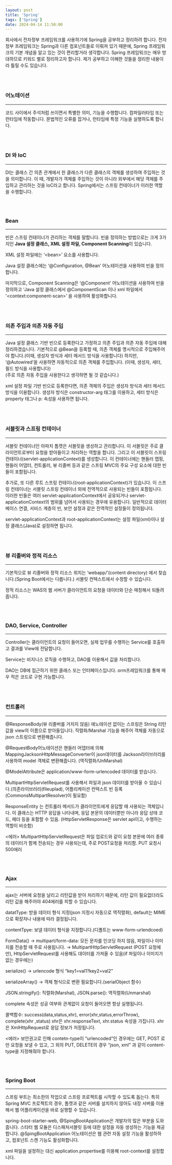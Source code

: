 ```yaml
---
layout: post
title: 'Spring'
tags: ['Spring']
date: 2024-04-14 11:50:00
---
```


회사에서 전자정부 프레임워크를 사용하기에 Spring을 공부하고 정리하려 합니다. 전자정부 프레임워크는 Spring과 다른 컴포넌트들로 이뤄져 있기 때문에, Spring 프레임워크의 기본 개념을 알고 있는 것이 편리할거라 생각합니다. Spring 프레임워크는 매우 방대하므로 키워드 별로 정리하고자 합니다. 제가 공부하고 이해한 것들을 정리한 내용이라 틀릴 수도 있습니다.

<br>
<br>

### **어노테이션**

---

코드 사이에서 주석처럼 쓰이면서 특별한 의미, 기능을 수행합니다. 컴파일러타임 또는 런타임에 작동합니다. 문법적인 오류를 잡거나, 런타임에 특정 기능을 실행하도록 합니다.

<br>
<br>

### **DI 와 IoC**

---

DI는 클래스 간 의존 관계에서 한 클래스가 다른 클래스의 객체를 생성하여 주입하는 것을 의미합니다. 이 때, 개발자가 객체를 주입하는 것이 아니라 외부에서 해당 객체를 주입하고 관리하는 것을 IoC라고 합니다. Spring에서는 스프링 컨테이너가 이러한 역할을 수행합니다.

<br>
<br>

### **Bean**

---

빈은 스프링 컨테이너가 관리하는 객체를 말합니다. 빈을 정의하는 방법으로는 크게 3가지인 **Java 설정 클래스, XML 설정 파일, Component Scanning**이 있습니다.

XML 설정 파일에는 ‘\<bean\>’ 요소를 사용합니다.

Java 설정 클래스에는 ‘@Configuration, @Bean’ 어노테이션을 사용하여 빈을 정의합니다.

마지막으로, Component Scanning은 ‘@Component’ 어노테이션을 사용하여 빈을 정의하고 ‘Java 설정 클래스에서 @ComponentScan 이나 xml 파일에서 '\<context:component-scan\>’ 을 사용하여 활성화합니다.

<br>
<br>

### **의존 주입과 의존 자동 주입**

---

Java 설정 클래스 기반 빈으로 등록한다고 가정하고 의존 주입과 의존 자동 주입에 대해 정리하겠습니다. 기본적으로 @Bean을 등록할 때, 의존 객체를 명시적으로 주입해주어야 합니다.(이때, 생성자 방식과 세터 메서드 방식을 사용합니다) 하지만, ‘@Autowired’을 사용하면 자동적으로 의존 객체를 주입합니다. (이때, 생성자, 세터, 필드 방식을 사용합니다)<br>
(주로 의존 자동 주입을 사용한다고 생각하면 될 것 같습니다.)

xml 설정 파일 기반 빈으로 등록한다면, 의존 객체의 주입은 생성자 방식과 세터 메서드 방식을 이용합니다. 생성자 방식은 constructor-arg 태그를 이용하고, 세터 방식은 property 태그나 p: 속성을 사용하면 됩니다.

<br>
<br>

### **서블릿과 스프링 컨테이너**

---

서블릿 컨테이너인 아파치 톰캣은 서블릿을 생성하고 관리합니다. 이 서블릿은 주로 클라이언트로부터 요청을 받아들이고 처리하는 역할을 합니다. 그리고 이 서블릿이 스프링 컨테이너(servlet-applicationContext)를 생성합니다. 이 컨테이너에는 핸들러 맵핑, 핸들러 어댑터, 컨트롤러, 뷰 리졸버 등과 같은 스프링 MVC의 주요 구성 요소에 대한 빈들이 포함됩니다.

추가로, 또 다른 루트 스프링 컨테이너(root-applicationContext)가 있습니다. 이 스프링 컨테이너는 서블릿 스프링 컨테이너 외에 전역적으로 사용되는 빈들이 포함됩니다. 이러한 빈들은 여러 servlet-applicationContext에서 공유되거나 servlet-applicationContext의 범위를 넘어서 사용되는 경우에 유용합니다. 일반적으로 데이터베이스 연결, 서비스 계층의 빈, 보안 설정과 같은 전역적인 설정들이 정의됩니다.

servlet-applicationContext과 root-applicationContext는 설정 파일(xml)이나 설정 클래스(Java)로 설정하면 됩니다.

<br>
<br>

### **뷰 리졸버와 정적 리소스**

---

기본적으로 뷰 리졸버와 정적 리소스 위치는 ‘webapp/’(content directory) 에서 찾습니다.(Spring Boot에서는 다릅니다.) 서블릿 컨텍스트에서 수정할 수 있습니다.

정적 리소스는 WAS의 웹 서버가 클라이언트의 요청을 데이터와 단순 매칭해서 되돌려 줍니다.

<br>
<br>

### **DAO, Service, Controller**

---

Controller는 클라이언트의 요청이 들어오면, 실제 업무를 수행하는 Service를 호출하고 결과를 View에 전달합니다.

Service는 비지니스 로직을 수행하고, DAO를 이용해서 값을 처리합니다.

DAO는 DB에 접근하기 위한 클래스 또는 인터페이스입니다. orm프레임워크를 통해 매우 적은 코드로 구현 가능합니다.

<br>
<br>

### **컨트롤러**

---

@ResponseBody(뷰 리졸버를 거치지 않음) 애노테이션 없이는 스프링은 String 리턴값을 view의 이름으로 받아들입니다. 직렬화/Marshal 기능을 해주어 객체를 자동으로 json 스트링으로 변환해줍니다.

@RequestBody어노테이션은 핸들러 어뎁터에 의해 MappingJacksonHttpMessageConverter이 json데이터를 Jackson라이브러리를 사용하여 model 객체로 변환해줍니다. (역직렬화/UnMarshal)

@ModelAttribute은 application/www-form-urlencoded 데이터를 받습니다.

MultipartHttpServletRequest를 사용해서 파일과 json 데이터를 받아올 수 있습니다.(의존라이브러리(fileuplad), 어플리케이션 컨텍스트 빈 등록(CommonsMultipartResolver)이 필요함)

ResponseEntity<T> 는 컨트롤러 메서드가 클라이언트에게 응답할 때 사용되는 객체입니다. 이 클래스는 HTTP 응답을 나타내며, 응답 본문의 데이터뿐만 아니라 응답 상태 코드, 헤더 등을 포함할 수 있음. (HttpServletResponse은 servlet api이고, 수행하는 역할이 비슷함)

<에러>
MultipartHttpServletRequest은 파일 업로드와 같이 요청 본문에 여러 종류의 데이터가 함께 전송되는 경우 사용되는데, 주로 POST요청을 처리함. PUT 요청시 500에러

<br>
<br>

### Ajax

---

ajax는 서버에 요청을 날리고 리턴값을 받아 처리하기 때문에, 리턴 값이 필요없더라도 리턴 값을 해주어야 404에러를 피할 수 있습니다.

datatType: 받을 데이터 형식 지정(json 지정시 자동으로 역직렬화), default는 MIME으로 확장자나 내용에 따라 결정됩니다.

contentTpye: 보낼 데이터 형식을 지정합니다.(디폴트는 www-form-urlendcoed)

FormData() → multipart/form-data: 모든 문자를 인코딩 하지 않음, 파일이나 이미지를 전송할 때 주로 사용됩니다. → MultipartHttpServletRequest (POST 요청에만), HttpServletRequest를 사용해도 데이터를 가져올 수 있음(if 파일이나 이미지가 없는 경우에는)

serialize() → urlencode 형식 “key1=val1?key2=val2”

serializeArray() → 객체 형식으로 변환 필요합니다.(serialObject 함수)

JSON.stringify(): 직렬화(Marshal), JSON.parse(): 역직렬화(Unmarshal)

complete 속성은 성공 여부와 관계없이 요청이 들어오면 항상 실행됩니다.

콜백함수: success(data,status,xhr), error(xhr,status,errorThrow), complete(xhr ,status) xhr은 xhr.responseText, xhr.status 속성을 가집니다. xhr은 XmlHttpRequest로 응답 정보가 저장됩니다.

<에러>
보안권고로 인해 contetn-type이 “urlencoded”인 경우에는 GET, POST 로만 요청을 보낼 수 있고, 그 외의 PUT, DELETE의 경우 “json, xml” 과 같이 content-type을 지정해줘야 합니다.

<br>
<br>

### Spring Boot

---

스프링 부트는 최소한의 작업으로 스프링 프로젝트를 시작할 수 있도록 돕는다. 특히 Spring MVC 프로젝트의 경우, 톰캣과 같은 서버를 설치하지 않아도 내장 서버를 이용해서 웹 어플리케이션을 바로 실행할 수 있습니다.

spring-boot-starter-web, @SpingBootApplication은 개발자의 많은 부분을 도와줍니다. 스타터 웹 모듈은 디스패처서블릿 등에 대한 설정을 자동 생성하는 기능을 제공합니다. @SpingBootApplication 어노테이션은 웹 관련 자동 설정 기능을 활성하하고, 컴포넌트 스캔 기능도 활성화합니다.

xml 파일을 설정하는 대신 application.propertise를 이용해 root-context를 설정합니다.
